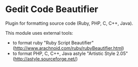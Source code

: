Gedit Code Beautifier
===

Plugin for formatting source code (Ruby, PHP, C, C++, Java). 

This module uses external tools:
* to format ruby  "Ruby Script Beautifier" (http://www.arachnoid.com/ruby/rubyBeautifier.html)
* to format PHP, C, C++, Java astyle "Artistic Style 2.05" (http://astyle.sourceforge.net/)

